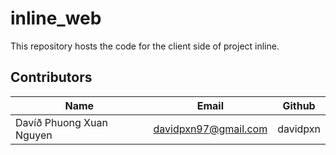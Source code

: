 # inline_web

This repository hosts the code for the client side of project inline.


## Contributors

| Name        | Email           | Github  |
| ------------- |-------------| -----|
| Davíð Phuong Xuan Nguyen     | davidpxn97@gmail.com | davidpxn |
